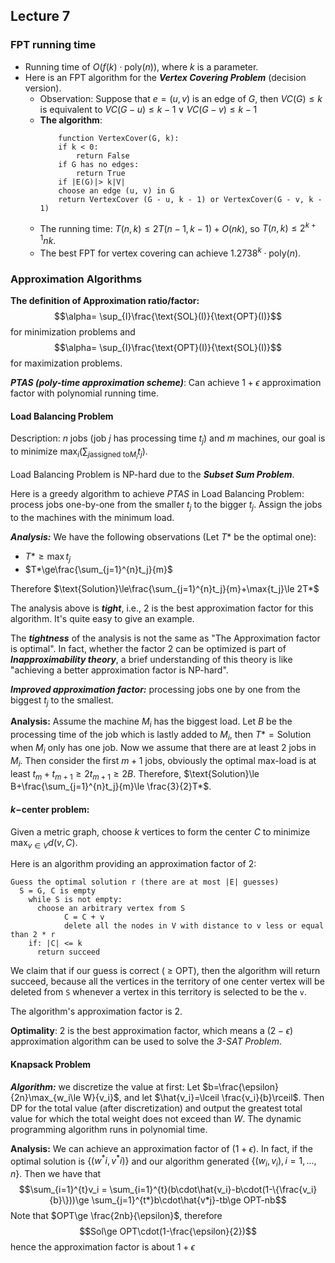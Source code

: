 ## Lecture 7

### FPT running time 
- Running time of $O(f(k)\cdot\text{poly}(n))$, where $k$ is a parameter.
- Here is an FPT algorithm for the ***Vertex Covering Problem*** (decision version).
  - Observation: Suppose that $e=(u,v)$ is an edge of $G$, then $VC(G)\le k$ is equivalent to $VC(G-u)\le k-1\lor VC(G-v)\le k-1$
  - **The algorithm**: 
    ```plaintext
        function VertexCover(G, k):
        if k < 0:
            return False
        if G has no edges:
            return True
        if |E(G)|> k|V|
        choose an edge (u, v) in G
        return VertexCover (G - u, k - 1) or VertexCover(G - v, k - 1)
    ```
  - The running time: $T(n,k)\le 2T(n-1,k-1)+O(nk)$, so $T(n,k)\le 2^{k+1}nk$. 
  - The best FPT for vertex covering can achieve $1.2738^k\cdot\text{poly}(n)$.
  
### Approximation Algorithms
**The definition of Approximation ratio/factor:**
  $$\alpha= \sup_{I}\frac{\text{SOL}(I)}{\text{OPT}(I)}$$
   for minimization problems and 
  $$\alpha= \sup_{I}\frac{\text{OPT}(I)}{\text{SOL}(I)}$$ 
  for maximization problems.

***PTAS (poly-time approximation scheme)***: Can achieve $1+\epsilon$ approximation factor with polynomial running time.

#### Load Balancing Problem
Description: $n$ jobs (job $j$ has processing time $t_j$) and $m$ machines, our goal is to minimize $\max_{i}(\sum_{j \text{assigned to} M_i}t_j)$.

Load Balancing Problem is NP-hard due to the ***Subset Sum Problem***.

Here is a greedy algorithm to achieve *PTAS* in Load Balancing Problem: process jobs one-by-one from the smaller $t_j$ to the bigger $t_j$. Assign the jobs to the machines with the minimum load.

***Analysis:*** We have the following observations (Let $T*$ be the optimal one):
-  $T*\ge\max{t_j}$
- $T*\ge\frac{\sum_{j=1}^{n}t_j}{m}$

Therefore $\text{Solution}\le\frac{\sum_{j=1}^{n}t_j}{m}+\max{t_j}\le 2T*$

The analysis above is ***tight***, i.e., $2$ is the best approximation factor for this algorithm. It's quite easy to give an example.

The ***tightness*** of the analysis is not the same as "The Approximation factor is optimal". In fact, whether the factor $2$ can be optimized is part of ***Inapproximability theory***, a brief understanding of this theory is like "achieving a better approximation factor is NP-hard".

***Improved approximation factor:*** processing jobs one by one from the biggest $t_j$ to the smallest.

**Analysis:** Assume the machine $M_i$ has the biggest load. Let $B$ be the processing time of the job which is lastly added to $M_i$, then $T*=\text{Solution}$ when $M_i$ only has one job. Now we assume that there are at least 2 jobs in $M_i$. Then consider the first $m+1$ jobs, obviously the optimal max-load is at least $t_{m}+t_{m+1}\ge 2t_{m+1}\ge 2B$. Therefore, $\text{Solution}\le B+\frac{\sum_{j=1}^{n}t_j}{m}\le \frac{3}{2}T*$.

#### $k-$center problem: 
Given a metric graph, choose $k$ vertices to form the center $C$ to minimize $\max_{v\in V}d(v,C)$.

Here is an algorithm providing an approximation factor of 2:

```
Guess the optimal solution r (there are at most |E| guesses)
  S = G, C is empty
    while S is not empty:
      choose an arbitrary vertex from S
            C = C + v
            delete all the nodes in V with distance to v less or equal than 2 * r
    if: |C| <= k
      return succeed
```

We claim that if our guess is correct ( $\ge$ OPT), then the algorithm will return succeed, because all the vertices in the territory of one center vertex will be deleted from `S` whenever a vertex in this territory is selected to be the `v`.

The algorithm's approximation factor is $2$.

**Optimality**: 2 is the best approximation factor, which means a $(2-\epsilon)$ approximation algorithm can be used to solve the *3-SAT Problem*.

#### Knapsack Problem


***Algorithm:*** we discretize the value at first: Let $b=\frac{\epsilon}{2n}\max_{w_i\le W}{v_i}$, and let $\hat{v_i}=\lceil \frac{v_i}{b}\rceil$. Then DP for the total value (after discretization) and output the greatest total value for which the total weight does not exceed than $W$. The dynamic programming algorithm runs in polynomial time.

**Analysis:** We can achieve an approximation factor of $(1+\epsilon)$.  In fact, if the optimal solution is $\{(w^{*}i,v^{*}i)\}$ and our algorithm generated $\{(w_i,v_i), i=1,\dots,n\}$. Then we have that 
$$\sum_{i=1}^{t}v_i = \sum_{i=1}^{t}(b\cdot\hat{v_i}-b\cdot(1-\{\frac{v_i}{b}\}))\ge \sum_{j=1}^{t*}b\cdot\hat{v*j}-tb\ge OPT-nb$$
Note that $OPT\ge \frac{2nb}{\epsilon}$, therefore 
$$Sol\ge OPT\cdot(1-\frac{\epsilon}{2})$$ hence the approximation factor is about $1+\epsilon$


